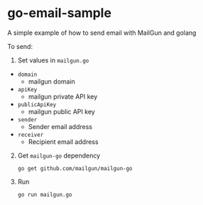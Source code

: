 # go-email-sample
A simple example of how to send email with MailGun and golang

To send:

1. Set values in `mailgun.go`
* `domain`
  * mailgun domain
* `apiKey`
  * mailgun private API key
* `publicApiKey`
  * mailgun public API key
* `sender`
  * Sender email address
* `receiver`
  * Recipient email address

2. Get `mailgun-go` dependency
    ```
    go get github.com/mailgun/mailgun-go
    ```

3. Run
    ```
    go run mailgun.go
    ```